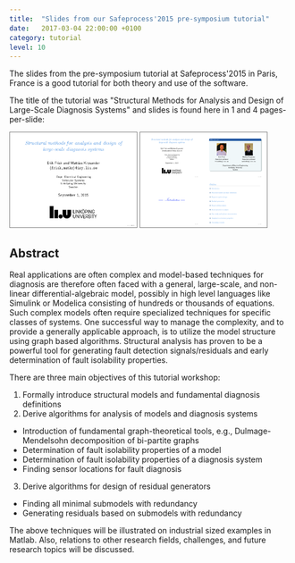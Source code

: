 ```yaml
---
title:  "Slides from our Safeprocess'2015 pre-symposium tutorial"
date:   2017-03-04 22:00:00 +0100
category: tutorial
level: 10
---
```

The slides from the pre-symposium tutorial
at Safeprocess'2015 in Paris, France is a good tutorial for both theory and
use of the software.


The title of the tutorial was "Structural Methods for Analysis and Design of
Large-Scale Diagnosis Systems" and slides is found here in 1 and 4 pages-per-slide:

<a href="/assets/pdfs/safe15_tutorial_1.pdf"><img style="border:1px solid gray;" src="/assets/pdfs/safe15_tutorial_1_thumb.png" width="45%"/></a>
<a href="/assets/pdfs/safe15_tutorial_4.pdf"><img style="border:1px solid gray;" src="/assets/pdfs/safe15_tutorial_4_thumb.png" width="45%"/></a>

## Abstract
Real applications are often complex and model-based techniques for diagnosis
are therefore often faced with a general, large-scale, and non-linear
differential-algebraic model, possibly in high level languages like Simulink
or Modelica consisting of hundreds or thousands of equations. Such complex
models often require specialized techniques for specific classes of systems.
One successful way to manage the complexity, and to provide a generally
applicable approach, is to utilize the model structure using graph based
algorithms. Structural analysis has proven to be a powerful tool for
generating fault detection signals/residuals and early determination of fault
isolability properties.  

There are three main objectives of this tutorial workshop:

1. Formally introduce structural models and fundamental diagnosis definitions
2. Derive algorithms for analysis of models and diagnosis systems
- Introduction of fundamental graph-theoretical tools, e.g., Dulmage-Mendelsohn decomposition of bi-partite graphs
- Determination of fault isolability properties of a model
- Determination of fault isolability properties of a diagnosis system
- Finding sensor locations for fault diagnosis
3. Derive algorithms for design of residual generators
- Finding all minimal submodels with redundancy
- Generating residuals based on submodels with redundancy

The above techniques will be illustrated on industrial sized examples in Matlab.
Also, relations to other research fields, challenges, and future research topics will be discussed.
